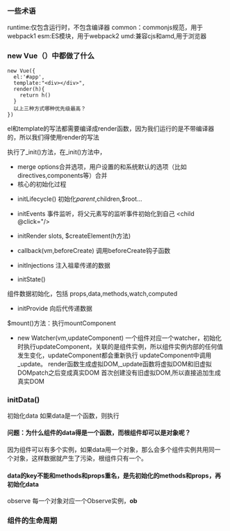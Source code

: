 ### 一些术语
runtime:仅包含运行时，不包含编译器
common：commonjs规范，用于webpack1
esm:ES模块，用于webpack2
umd:兼容cjs和amd,用于浏览器

### new Vue（）中都做了什么
```
new Vue({
  el:'#app',
  template:"<div></div>",
  render(h){
    return h()
  }
  以上三种方式哪种优先级最高？
})
```
el和template的写法都需要编译成render函数，因为我们运行的是不带编译器的，所以我们得使用render的写法


执行了_init()方法，在_init()方法中，
- merge options合并选项，用户设置的和系统默认的选项（比如directives,components等）合并
- 核心的初始化过程
+ initLifecycle()
初始化$parent,$children,$root...
+ initEvents
事件监听，将父元素写的监听事件初始化到自己
<child @click="/>

+ initRender
slots, $createElement(h方法)

+ callback(vm,beforeCreate) 调用beforeCreate钩子函数
+ initInjections 注入祖辈传递的数据
+ initState()

组件数据初始化，包括 props,data,methods,watch,computed
+ initProvide 向后代传递数据


$mount()方法：执行mountComponent
+ new Watcher(vm,updateComponent)
一个组件对应一个watcher，初始化时执行updateComponent，关联的是组件实例，所以组件实例内部的任何值发生变化，updateComponent都会重新执行
updateComponent中调用_update。
render函数生成虚拟DOM,_update函数将虚拟DOM和旧虚拟DOMpatch之后变成真实DOM
首次创建没有旧虚拟DOM,所以直接追加生成真实DOM


### initData()
初始化data
如果data是一个函数，则执行
#### 问题：为什么组件的data得是一个函数，而根组件却可以是对象呢？
因为组件可以有多个实例，如果data用一个对象，那么会多个组件实例共用同一个对象，这样数据就产生了污染，根组件只有一个。
#### data的key不能和methods和props重名，是先初始化的methods和props，再初始化data

observe
每一个对象对应一个Observe实例，__ob__

### 组件的生命周期
